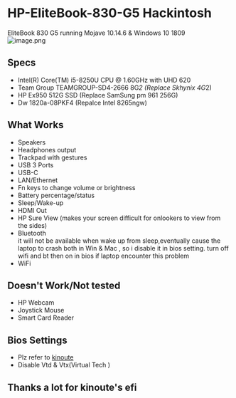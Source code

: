 # HP-EliteBook-830-G5 Hackintosh
EliteBook 830 G5 running Mojave 10.14.6 & Windows 10 1809 <br>
![image.png](attachment:image.png)

## Specs
* Intel(R) Core(TM) i5-8250U CPU @ 1.60GHz with UHD 620
* Team Group TEAMGROUP-SD4-2666 8G*2 (Replace Skhynix 4G*2)
* HP Ex950 512G SSD (Replace SamSung pm 961 256G)
* Dw 1820a-08PKF4 (Repalce Intel 8265ngw)


## What Works
* Speakers
* Headphones output
* Trackpad with gestures
* USB 3 Ports
* USB-C 
* LAN/Ethernet
* Fn keys to change volume or brightness
* Battery percentage/status
* Sleep/Wake-up
* HDMI Out
* HP Sure View (makes your screen difficult for onlookers to view from the sides)
* Bluetooth<br>
it will not be available when wake up from sleep,eventually cause the laptop to crash both in Win & Mac ,
 so i disable it in bios setting. turn off wifi and bt then on in bios if laptop encounter this problem
* WiFi
## Doesn't Work/Not tested
* HP Webcam
* Joystick Mouse
* Smart Card Reader
## Bios Settings
* Plz refer to [kinoute](https://github.com/kinoute/Hack-HP-EliteBook-850-G5)<br>
* Disable Vtd & Vtx(Virtual Tech )<br>
## Thanks a lot for kinoute's efi

